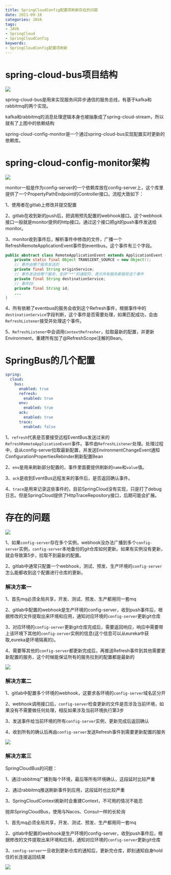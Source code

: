 ```yaml
---
title: SpringCloudConfig配置项刷新存在的问题
date: 2021-09-18
categories: JAVA
tags: 
- JAVA
- SpringCloud
- SpringCloudConfig
keywords:
- SpringCloudConfig配置项刷新
---
```


# spring-cloud-bus项目结构

![](./spring-cloud-monitor.svg)

spring-cloud-bus是用来实现服务间异步通信的服务总线，有基于kafka和rabbitmq的两个实现。

kafka和rabbitmq的消息处理逻辑本身也被抽象成了spring-cloud-stream，所以就有了上图中的依赖结构

spring-cloud-config-monitor是一个通过spring-cloud-bus实现配置实时更新的依赖库。

# spring-cloud-config-monitor架构

![](./config-server-refresh-single.svg)

monitor一般是作为config-server的一个依赖库放在config-server上，这个库里提供了一个PropertyPathEndpoint的Controller接口。流程大致如下：

1、使用者在gitlab上修改并提交配置

2、gitlab在收到新的push后，把调用预先配置的webhook接口。这个webhook接口一般就是monitor提供的http接口。通过这个接口把git的push事件发送给monitor。

3、monitor收到事件后，解析事件中修改的文件，广播一个RefreshRemoteApplicationEvent事件到eventbus。这个事件有三个字段。

```java
public abstract class RemoteApplicationEvent extends ApplicationEvent {
	private static final Object TRANSIENT_SOURCE = new Object();
    // 事件由哪个服务发送的
	private final String originService;
    // 事件发送给哪个服务，支持"**"的通配符，表示所有服务都接受这个事件
	private final String destinationService;
    // 事件ID
	private final String id;
    ...
}
```

4、所有依赖了eventbus的服务会收到这个Refresh事件，根据事件中的`destinationService`字段判断，这个事件是否需要处理，如果匹配成功，会由`RefreshListener`接受并处理这个事件。

5、`RefreshListener`中会调用`ContextRefresher`，拉取最新的配置，并更新Environment，重建所有加了@RefreshScope注解的Bean。

# SpringBus的几个配置

```yaml
spring:
  cloud:
    bus:
      enabled: true
      refresh:
        enabled: true
      env:
        enabled: true
      ack:
        enabled: true
      trace:
        enabled: false
```

1、`refresh`代表是否要接受远程EventBus发送过来的`RefreshRemoteApplicationEvent`事件。事件由`RefreshListener`处理。处理过程中，会从config-server拉取最新配置，并发送EnvironmentChangeEvent通知ConfigurationPropertiesRebinder刷新配置Bean

2、`env`是用来刷新部分配置的，事件里面要提供刷新的`name`和`value`值。

3、`ack`是收到EventBus远程发来的事件后，是否返回确认事件。

4、`trace`是用来记录这些事件的，目前SpringCloud没有实现，只是打了debug日志。但是SpringCloud提供了HttpTraceRepository接口，后期可能会扩展。

# 存在的问题

![](./config-server-refresh-config.svg)

1、如果`config-server`存在多个实例，webhook没办法广播到多个`config-server`实例，`config-server`本地备份的git仓库如何更新。如果有实例没有更新，就会导致第5步，拉取不到最新的配置。

2、gitlab中通常只配置一个webhook，测试、预发、生产环境的`config-server`怎么能都收到这个配置进行仓库的更新。

### 解决方案一

1、首先mq必须全局共享，开发、测试、预发、生产都用同一套mq

2、gitlab中配置的webhook是生产环境的config-server，收到push事件后，根据修改的文件提取出来环境和应用，通知对应环境的`config-server`更新git仓库

3、对应环境的`config-server`更新git仓库完成后，需要返回响应，响应中需要带上该环境下其他的`config-server`实例的信息(这个信息可以从eureka中获取,eureka是环境隔离的)。

4、需要等其他的`config-server`都更新完成后，再推送Refresh事件到其他需要更新配置的服务，这个时候能保证所有的服务拉到的配置都是最新的

![](./config-server-refresh-multi-profile.svg)

### 解决方案二

1、gitlab中配置多个环境的webhook，这要求各环境的`config-server`域名区分开

2、webhook调用接口后，`config-server`检查更新的文件是否涉及当前环境，如果没有不需要做任何处理，相反如果涉及当前环境执行第3步

3、发送事件给当前环境的所有`config-server`实例，更新完成后返回确认

4、收到所有的确认后再由`config-server`发送Refresh事件到需要更新配置的服务

![](./config-server-refresh-isolation.svg)

### 解决方案三

SpringCloudBus的问题：

1、通过rabbitmq广播到每个环境，最后等所有环境确认，这段延时比较严重

2、通过rabbitmq推送刷新事件到应用，这段延时也比较严重

3、SpringCloudContext刷新时会重建Context，不可用的情况不能忍

抛弃SpringCloudBus，使用与Nacos、Consul一样的长轮询

1、首先mq必须全局共享，开发、测试、预发、生产都用同一套mq

2、gitlab中配置的webhook是生产环境的config-server，收到push事件后，根据修改的文件提取出来环境和应用，通知对应环境的`config-server`更新git仓库

3、`config-server`一旦收到更新仓库的通知后，更新完仓库，即刻通知自身hold住的长连接返回结果

![](./config-server-refresh-long-polling.svg)
